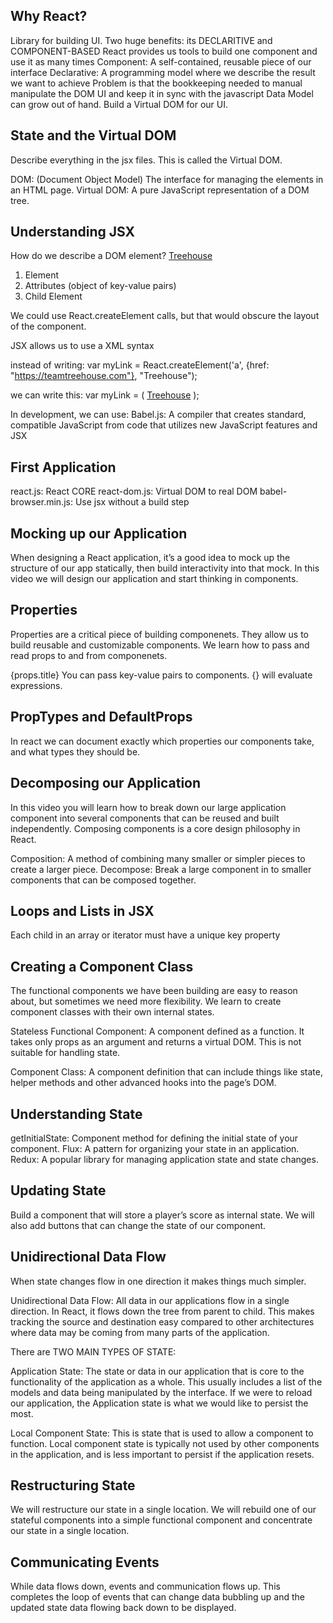 ## Why React?
Library for building UI.
Two huge benefits: its DECLARITIVE and COMPONENT-BASED
React provides us tools to build one component and use it as many times
Component: A self-contained, reusable piece of our interface
Declarative: A programming model where we describe the result we want to achieve
Problem is that the bookkeeping needed to manual manipulate the DOM UI and keep it in sync with the javascript Data Model can grow out of hand.
Build a Virtual DOM for our UI.

## State and the Virtual DOM
Describe everything in the jsx files.  This is called the Virtual DOM.

DOM: (Document Object Model) The interface for managing the elements in an HTML page.
Virtual DOM: A pure JavaScript representation of a DOM tree.

## Understanding JSX
How do we describe a DOM element?
<a href="https://teamtreehouse.com">Treehouse</a>
1. Element
2. Attributes (object of key-value pairs)
3. Child Element

We could use React.createElement calls, but that would obscure the layout of the component.

JSX allows us to use a XML syntax

instead of writing: 
var myLink = React.createElement('a', {href: "https://teamtreehouse.com"}, "Treehouse");

we can write this:
var myLink = (
	<a href="http://teamtreehouse.com">Treehouse</a>
);

In development, we can use:
Babel.js: A compiler that creates standard, compatible JavaScript from code that utilizes new JavaScript features and JSX

## First Application
react.js: 				React CORE
react-dom.js:   		Virtual DOM to real DOM
babel-browser.min.js: 	Use jsx without a build step

## Mocking up our Application
When designing a React application, it’s a good idea to mock up the structure of our app statically, then build interactivity into that mock. In this video we will design our application and start thinking in components.

## Properties
Properties are a critical piece of building componenets.  They allow us to build reusable and customizable components.  We learn how to pass and read props to and from componenets.

{props.title}  You can pass key-value pairs to components.  {} will evaluate expressions.

## PropTypes and DefaultProps
In react we can document exactly which properties our components take, and what types they should be.

## Decomposing our Application
In this video you will learn how to break down our large application component into several components that can be reused and built independently. Composing components is a core design philosophy in React.

Composition: A method of combining many smaller or simpler pieces to create a larger piece.
Decompose: Break a large component in to smaller components that can be composed together.

## Loops and Lists in JSX
Each child in an array or iterator must have a unique key property

## Creating a Component Class
The functional components we have been building are easy to reason about, but sometimes we need more
flexibility.  We learn to create component classes with their own internal states.

Stateless Functional Component: A component defined as a function. 
It takes only props as an argument and returns a virtual DOM.
This is not suitable for handling state.

Component Class: A component definition that can include things like state, 
helper methods and other advanced hooks into the page’s DOM.

## Understanding State
getInitialState: Component method for defining the initial state of your component.
Flux: A pattern for organizing your state in an application.
Redux: A popular library for managing application state and state changes.

## Updating State
Build a component that will store a player’s score as internal state.
We will also add buttons that can change the state of our component.

## Unidirectional Data Flow
When state changes flow in one direction it makes things much simpler.

Unidirectional Data Flow: All data in our applications flow in a single direction.  In React, it flows down the tree from parent to child.  This makes tracking the source and destination easy compared to other architectures where data may be coming from many parts of the application.

There are TWO MAIN TYPES OF STATE:

Application State: The state or data in our application that is core to the functionality of the application as a whole.  This usually includes a list of the models and data being manipulated by the interface.  If we were to reload our application, the Application state is what we would like to persist the most.

Local Component State: This is state that is used to allow a component to function.  Local component state is typically not used by other components in the application, and is less important to persist if the application resets.

## Restructuring State
We will restructure our state in a single location.  We will rebuild one of our stateful components into a simple functional component and concentrate our state in a single location.


## Communicating Events
While data flows down, events and communication flows up.  This completes the loop of events that can
change data bubbling up and the updated state data flowing back down to be displayed.